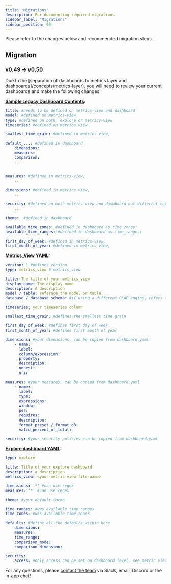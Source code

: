 ```yaml
---
title: "Migrations"
description: For documenting required migrations
sidebar_label: "Migrations"
sidebar_position: 60
---
```


Please refer to the changes below and recommended migration steps.

## Migration

### v0.49 -> v0.50

Due to the [separation of dashboards to metrics layer and dashboards]/concepts/metrics-layer), you will need to review your current dashboards and make the following changes:

**[Sample Legacy Dashboard Contents](https://docs.rilldata.com/reference/project-files/dashboards):**

```yaml
title: #needs to be defined on metrics-view and dashboard
model: #defined on metrics-view
type: #defined on both, explore or metrics-view
timeseries: #defined on metrics-view

smallest_time_grain: #defined in metrics-view, 

default_...: #defined in dashboard
    dimensions:
    measures:
    comparison:
    ...


measures: #defined in metrics-view, 
    ...

dimensions: #defined in metrics-view, 
    ...

security: #defined on both metrics-view and dashboard but different capabilities
    ...

theme:  #defined in dashboard

available_time_zones: #defined in dashboard as time_zones:
available_time_ranges: #defined in dashboard as time_ranges:

first_day_of_week: #defined in metrics-view,
first_month_of_year: #defined in metrics-view,

```

**[Metrics_View YAML](/reference/project-files/metrics-view):**
```yaml
version: 1 #defines version 
type: metrics_view # metrics_view

title: The title of your metrics_view
display_name: The display_name
description: A description
model / table: refernce the model or table, 
database / database_schema: #if using a different OLAP engine, refers to database and schema (usually not required)

timeseries: your timeseries column

smallest_time_grain: #defines the smallest time grain 

first_day_of_week: #defines first day of week
first_month_of_year: #defines first month of year

dimensions: #your dimensions, can be copied from dashboard.yaml
    - name:
      label:
      column/expression:
      property:
      description:
      unnest:
      uri:

measures: #your measures, can be copied from dashboard.yaml
    - name:
      label:
      type:
      expressions:
      window:
      per:
      requires:
      description:
      format_preset / format_d3:
      valid_percent_of_total:

security: #your security policies can be copied from dashboard.yaml
```

**[Explore dashboard YAML](/reference/project-files/dashboards):**
```yaml
type: explore

title: Title of your explore dashboard
description: a description
metrics_view: <your-metric-view-file-name>

dimensions: '*' #can use regex
measures: '*' #can use regex

theme: #your default theme

time_ranges: #was available_time_ranges
time_zones: #was available_time_zones

defaults: #define all the defaults within here
    dimensions:
    measures:
    time_range:
    comparison_mode:
    comparison_dimension:

security:
    access: #only access can be set on dashboard level, see metric view for detailed access policy
```

For any questions, please [contact the team](https://docs.rilldata.com/contact) via Slack, email, Discord or the in-app chat!